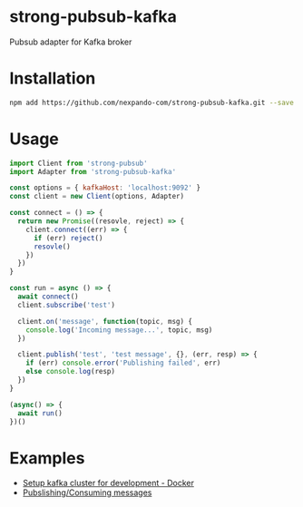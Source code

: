 # strong-pubsub-kafka
Pubsub adapter for Kafka broker

# Installation

```sh
npm add https://github.com/nexpando-com/strong-pubsub-kafka.git --save
```

# Usage

```javascript
import Client from 'strong-pubsub'
import Adapter from 'strong-pubsub-kafka'

const options = { kafkaHost: 'localhost:9092' }
const client = new Client(options, Adapter)

const connect = () => {
  return new Promise((resovle, reject) => {
    client.connect((err) => {
      if (err) reject()
      resovle()
    })
  })
}

const run = async () => {
  await connect()
  client.subscribe('test')

  client.on('message', function(topic, msg) {
    console.log('Incoming message...', topic, msg)
  })

  client.publish('test', 'test message', {}, (err, resp) => {
    if (err) console.error('Publishing failed', err)
    else console.log(resp)
  })
}

(async() => {
  await run()
})()
```

# Examples

- [Setup kafka cluster for development - Docker](examples/kafka-cluster/docker-compose.yml)
- [Pubslishing/Consuming messages](examples/README.md)

